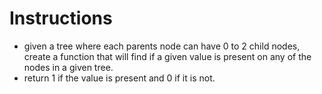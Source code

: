 # Instructions

- given a tree where each parents node can have 0 to 2 child nodes, create a function that will find if a given value is present on any of the nodes in a given tree.
- return 1 if the value is present and 0 if it is not.
